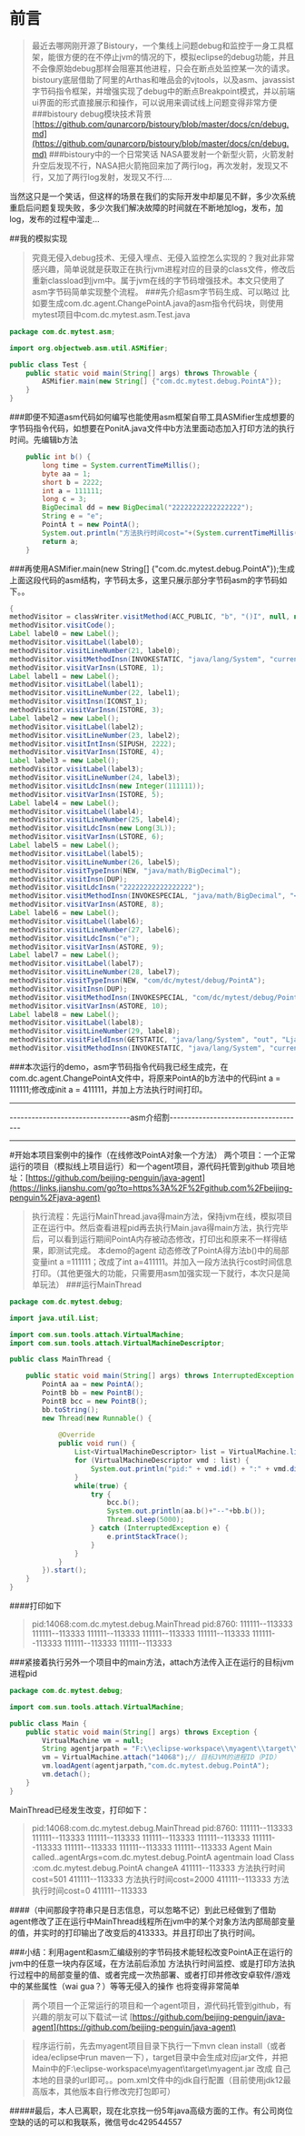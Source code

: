# 前言
> 最近去哪网刚开源了Bistoury，一个集线上问题debug和监控于一身工具框架，能很方便的在不停止jvm的情况的下，模拟eclipse的debug功能，并且不会像原始debug那样会阻塞其他进程，只会在断点处监控某一次的请求。bistoury底层借助了阿里的Arthas和唯品会的vjtools，以及asm、javassist字节码指令框架，并增强实现了debug中的断点Breakpoint模式，并以前端ui界面的形式直接展示和操作，可以说用来调试线上问题变得非常方便
###bistoury debug模块技术背景
>[https://github.com/qunarcorp/bistoury/blob/master/docs/cn/debug.md](https://github.com/qunarcorp/bistoury/blob/master/docs/cn/debug.md)
###bistoury中的一个日常笑话
>NASA要发射一个新型火箭，火箭发射升空后发现不行，NASA把火箭拖回来加了两行log，再次发射，发现又不行，又加了两行log发射，发现又不行....

当然这只是一个笑话，但这样的场景在我们的实际开发中却屡见不鲜，多少次系统重启后问题复现失败，多少次我们解决故障的时间就在不断地加log，发布，加log，发布的过程中溜走...

##我的模拟实现
>究竟无侵入debug技术、无侵入埋点、无侵入监控怎么实现的？我对此非常感兴趣，简单说就是获取正在执行jvm进程对应的目录的class文件，修改后重新classload到jvm中。属于jvm在线的字节码增强技术。本文只使用了asm字节码简单实现整个流程。
###先介绍asm字节码生成、可以略过
>比如要生成com.dc.agent.ChangePointA.java的asm指令代码块，则使用mytest项目中com.dc.mytest.asm.Test.java
```java
package com.dc.mytest.asm;

import org.objectweb.asm.util.ASMifier;

public class Test {
	public static void main(String[] args) throws Throwable {
		ASMifier.main(new String[] {"com.dc.mytest.debug.PointA"});
	}
}

```
###即便不知道asm代码如何编写也能使用asm框架自带工具ASMifier生成想要的字节码指令代码，如想要在PonitA.java文件中b方法里面动态加入打印方法的执行时间。先编辑b方法
```java
	public int b() {
		long time = System.currentTimeMillis();
		byte aa = 1;
		short b = 2222;
		int a = 111111;
		long c = 3;
		BigDecimal dd = new BigDecimal("22222222222222222");
		String e = "e";
		PointA t = new PointA();
		System.out.println("方法执行时间cost="+(System.currentTimeMillis()-time));
		return a;
	}
```
###再使用ASMifier.main(new String[] {"com.dc.mytest.debug.PointA"});生成上面这段代码的asm结构，字节码太多，这里只展示部分字节码asm的字节码如下。。

```java
{
methodVisitor = classWriter.visitMethod(ACC_PUBLIC, "b", "()I", null, null);
methodVisitor.visitCode();
Label label0 = new Label();
methodVisitor.visitLabel(label0);
methodVisitor.visitLineNumber(21, label0);
methodVisitor.visitMethodInsn(INVOKESTATIC, "java/lang/System", "currentTimeMillis", "()J", false);
methodVisitor.visitVarInsn(LSTORE, 1);
Label label1 = new Label();
methodVisitor.visitLabel(label1);
methodVisitor.visitLineNumber(22, label1);
methodVisitor.visitInsn(ICONST_1);
methodVisitor.visitVarInsn(ISTORE, 3);
Label label2 = new Label();
methodVisitor.visitLabel(label2);
methodVisitor.visitLineNumber(23, label2);
methodVisitor.visitIntInsn(SIPUSH, 2222);
methodVisitor.visitVarInsn(ISTORE, 4);
Label label3 = new Label();
methodVisitor.visitLabel(label3);
methodVisitor.visitLineNumber(24, label3);
methodVisitor.visitLdcInsn(new Integer(111111));
methodVisitor.visitVarInsn(ISTORE, 5);
Label label4 = new Label();
methodVisitor.visitLabel(label4);
methodVisitor.visitLineNumber(25, label4);
methodVisitor.visitLdcInsn(new Long(3L));
methodVisitor.visitVarInsn(LSTORE, 6);
Label label5 = new Label();
methodVisitor.visitLabel(label5);
methodVisitor.visitLineNumber(26, label5);
methodVisitor.visitTypeInsn(NEW, "java/math/BigDecimal");
methodVisitor.visitInsn(DUP);
methodVisitor.visitLdcInsn("22222222222222222");
methodVisitor.visitMethodInsn(INVOKESPECIAL, "java/math/BigDecimal", "<init>", "(Ljava/lang/String;)V", false);
methodVisitor.visitVarInsn(ASTORE, 8);
Label label6 = new Label();
methodVisitor.visitLabel(label6);
methodVisitor.visitLineNumber(27, label6);
methodVisitor.visitLdcInsn("e");
methodVisitor.visitVarInsn(ASTORE, 9);
Label label7 = new Label();
methodVisitor.visitLabel(label7);
methodVisitor.visitLineNumber(28, label7);
methodVisitor.visitTypeInsn(NEW, "com/dc/mytest/debug/PointA");
methodVisitor.visitInsn(DUP);
methodVisitor.visitMethodInsn(INVOKESPECIAL, "com/dc/mytest/debug/PointA", "<init>", "()V", false);
methodVisitor.visitVarInsn(ASTORE, 10);
Label label8 = new Label();
methodVisitor.visitLabel(label8);
methodVisitor.visitLineNumber(29, label8);
methodVisitor.visitFieldInsn(GETSTATIC, "java/lang/System", "out", "Ljava/io/PrintStream;");
methodVisitor.visitMethodInsn(INVOKESTATIC, "java/lang/System", "currentTimeMillis", "()J", false);
```
###本次运行的demo，asm字节码指令代码我已经生成完，在com.dc.agent.ChangePointA文件中，将原来PointA的b方法中的代码int a = 111111;修改成init a = 411111，并加上方法执行时间打印。

***
---------------------------------asm介绍割-------------------------------------
***
#开始本项目案例中的操作（在线修改PointA对象一个方法）
两个项目：一个正常运行的项目（模拟线上项目运行）和一个agent项目，源代码托管到github
项目地址：[https://github.com/beijing-penguin/java-agent](https://links.jianshu.com/go?to=https%3A%2F%2Fgithub.com%2Fbeijing-penguin%2Fjava-agent)

>执行流程：先运行MainThread.java得main方法，保持jvm在线，模拟项目正在运行中。然后查看进程pid再去执行Main.java得main方法，执行完毕后，可以看到运行期间PointA内存被动态修改，打印出和原来不一样得结果，即测试完成。
本demo的agent 动态修改了PointA得方法b()中的局部变量int a =111111；改成了int a=411111。并加入一段方法执行cost时间信息打印。（其他更强大的功能，只需要用asm加强实现一下就行，本次只是简单玩法）
###运行MainThread
```java
package com.dc.mytest.debug;

import java.util.List;

import com.sun.tools.attach.VirtualMachine;
import com.sun.tools.attach.VirtualMachineDescriptor;

public class MainThread {

	public static void main(String[] args) throws InterruptedException {
		PointA aa = new PointA();
		PointB bb = new PointB();
		PointB bcc = new PointB();
		bb.toString();
		new Thread(new Runnable() {
			
			@Override
			public void run() {
				List<VirtualMachineDescriptor> list = VirtualMachine.list();  
		        for (VirtualMachineDescriptor vmd : list) {  
		            System.out.println("pid:" + vmd.id() + ":" + vmd.displayName());  
		        }
				while(true) {
					try {
						bcc.b();
						System.out.println(aa.b()+"--"+bb.b());
						Thread.sleep(5000);
					} catch (InterruptedException e) {
						e.printStackTrace();
					}
				}
			}
		}).start();
	}
}
```
####打印如下
>pid:14068:com.dc.mytest.debug.MainThread
pid:8760:
111111--113333
111111--113333
111111--113333
111111--113333
111111--113333
111111--113333
111111--113333
111111--113333

###紧接着执行另外一个项目中的main方法，attach方法传入正在运行的目标jvm进程pid
```java
package com.dc.mytest.debug;

import com.sun.tools.attach.VirtualMachine;

public class Main {
	public static void main(String[] args) throws Exception {
		VirtualMachine vm = null;
		String agentjarpath = "F:\\eclipse-workspace\\myagent\\target\\myagent.jar"; // agentjar路径
		vm = VirtualMachine.attach("14068");// 目标JVM的进程ID（PID）
		vm.loadAgent(agentjarpath,"com.dc.mytest.debug.PointA");
		vm.detach();
	}
}
```
MainThread已经发生改变，打印如下：
>pid:14068:com.dc.mytest.debug.MainThread
pid:8760:
111111--113333
111111--113333
111111--113333
111111--113333
111111--113333
111111--113333
111111--113333
111111--113333
111111--113333
Agent Main called..agentArgs=com.dc.mytest.debug.PointA
agentmain load Class  :com.dc.mytest.debug.PointA
changeA
411111--113333
方法执行时间cost=501
411111--113333
方法执行时间cost=2000
411111--113333
方法执行时间cost=0
411111--113333

####（中间那段字符串只是日志信息，可以忽略不记）到此已经做到了借助agent修改了正在运行中MainThread线程所在jvm中的某个对象方法内部局部变量的值，并实时的打印输出了改变后的413333。并且打印出了执行时间。

###小结：利用agent和asm汇编级别的字节码技术能轻松改变PointA正在运行的jvm中的任意一块内存区域，在方法前后添加 方法执行时间监控、或是打印方法执行过程中的局部变量的值、或者完成一次热部署、或者打印并修改安卓软件/游戏中的某些属性（wai gua？）等等无侵入的操作 也将变得非常简单

>两个项目一个正常运行的项目和一个agent项目，源代码托管到github，有兴趣的朋友可以下载试一试
[https://github.com/beijing-penguin/java-agent](https://github.com/beijing-penguin/java-agent)

>程序运行前，先去myagent项目目录下执行一下mvn clean install（或者idea/eclipse中run maven一下），target目录中会生成对应jar文件，并把Main中的F:\\eclipse-workspace\\myagent\\target\\myagent.jar  改成 自己本地的目录的url即可。。pom.xml文件中的jdk自行配置（目前使用jdk12最高版本，其他版本自行修改完打包即可）

#####最后，本人已离职，现在北京找一份5年java高级方面的工作。有公司岗位空缺的话的可以和我联系，微信号dc429544557